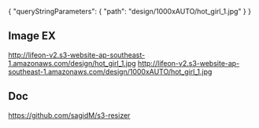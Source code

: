 {
  "queryStringParameters": {
    "path": "design/1000xAUTO/hot_girl_1.jpg"
  }
}

## Image EX
http://lifeon-v2.s3-website-ap-southeast-1.amazonaws.com/design/hot_girl_1.jpg
http://lifeon-v2.s3-website-ap-southeast-1.amazonaws.com/design/1000xAUTO/hot_girl_1.jpg

## Doc
https://github.com/sagidM/s3-resizer
